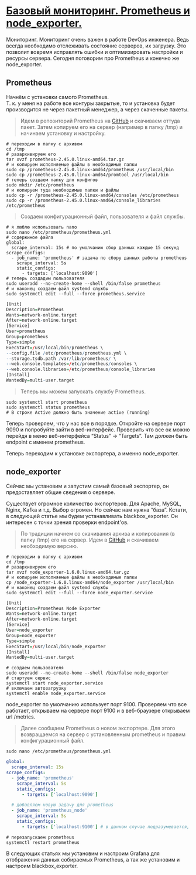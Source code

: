 # [Базовый мониторинг. Prometheus и node_exporter.](https://devops.spb.ru/instrumenty-devops/monitoring/monitoring/ "Постоянная ссылка на: Базовый мониторинг. Prometheus и node_exporter.")

Мониторинг. Мониторинг очень важен в работе DevOps инженера. Ведь всегда необходимо отслеживать состояние серверов, их загрузку. Это позволит вовремя исправлять ошибки и оптимизировать настройки и ресурсы сервера. Сегодня поговорим про Prometheus и конечно же node_exporter.
## Prometheus

Начнём с установки самого Prometheus.  
Т. к. у меня на работе все контуры закрытые, то и установка будет производится не через пакетный менеджер, а через скаченные пакеты.

>Идем в репозиторий Prometheus на [GitHub](https://github.com/prometheus/prometheus/releases/) и скачиваем оттуда пакет. Затем копируем его на сервер (например в папку /tmp) и начинаем установку и настройку.
```shell
# переходим в папку с архивом
cd /tmp
# разархивируем его
tar xvzf prometheus-2.45.0.linux-amd64.tar.gz
# и копируем исполняемые файлы в необходимые папки
sudo cp /prometheus-2.45.0.linux-amd64/prometheus /usr/local/bin
sudo cp /prometheus-2.45.0.linux-amd64/promtool /usr/local/bin
# теперь создаем папку для конфигов
sudo mkdir /etc/prometheus
# и копируем туда необходимые папки и файлы
sudo cp -r /prometheus-2.45.0.linux-amd64/consoles /etc/prometheus
sudo cp -r /prometheus-2.45.0.linux-amd64/console_libraries /etc/prometheus
```

>Создаем конфигурационный файл, пользователя и файл службы.
```shell
# я люблю использовать nano
sudo nano /etc/prometheus/prometheus.yml
# содержимое файла
global:
  scrape_interval: 15s # по умолчанию сбор данных каждые 15 секунд
scrape_configs:
  - job_name: 'prometheus' # задача по сбору данных работы prometheus
    scrape_interval: 5s
    static_configs:
      - targets: ['localhost:9090']
# теперь создадим пользователя
sudo useradd --no-create-home --shell /bin/false prometheus
# и наконец создаем файл systemd службы
sudo systemctl edit --full --force prometheus.service
```

```q
[Unit]
Description=Prometheus
Wants=network-online.target
After=network-online.target
[Service]
User=prometheus
Group=prometheus
Type=simple
ExecStart=/usr/local/bin/prometheus \
--config.file /etc/prometheus/prometheus.yml \
--storage.tsdb.path /var/lib/prometheus/ \
--web.console.templates=/etc/prometheus/consoles \
--web.console.libraries=/etc/prometheus/console_libraries
[Install]
WantedBy=multi-user.target
```

>Теперь мы можем запускать службу Prometheus.
```shell
sudo systemctl start prometheus
sudo systemctl status prometheus
# В строке Active должно быть значение active (running)
```

Теперь проверяем, что у нас все в порядке. Откройте на сервере порт 9090 и попробуйте зайти в веб-интерфейс. Проверить что все ок можно перейдя в меню веб-интерфейса “Status” -> “Targets”. Там должен быть endpoint с именем prometheus.

Теперь переходим к установке экспортера, а именно node_exporter.
## node_exporter

Сейчас мы установим и запустим самый базовый экспортер, он предоставляет общие сведения о сервере.

Существует огромное количество экспортеров. Для Apache, MySQL, Nginx, Kafka и т.д. Выбор огромен. Но сейчас нам нужна “база”. Кстати, в следующей статье мы будем устанавливать blackbox_exporter. Он интересен с точки зрения проверки endpoint'ов.

>По традиции начнем со скачивания архива и копирования (в папку /tmp) его на сервер. Идем в [GitHub](https://github.com/prometheus/node_exporter/releases) и скачиваем необходимую версию.
```shell
# переходим в папку с архивом
cd /tmp
# разархивируем его
tar xvzf node_exporter-1.6.0.linux-amd64.tar.gz
# и копируем исполняемые файлы в необходимые папки
cp /node_exporter-1.6.0.linux-amd64/node_exporter /usr/local/bin
# и наконец создаем файл systemd службы
sudo systemctl edit --full --force node_exporter.service
```

```q
[Unit]
Description=Prometheus Node Exporter
Wants=network-online.target
After=network-online.target
[Service]
User=node_exporter
Group=node_exporter
Type=simple
ExecStart=/usr/local/bin/node_exporter
[Install]
WantedBy=multi-user.target
```

```shell
# создаем пользователя
sudo useradd --no-create-home --shell /bin/false node_exporter
# стартуем сервис
systemctl start node_exporter.service
# включаем автозагрузку
systemctl enable node_exporter.service
```

node_exporter по умолчанию использует порт 9100. Проверяем что все работает, открываем на сервере порт 9100 и в веб-браузере открываем url /metrics.

>Далее сообщаем Prometheus о новом экспортере. Для этого возвращаемся на сервер с установленным prometheus и правим конфигурационный файл.
```shell
sudo nano /etc/prometheus/prometheus.yml
```

```yaml
global:
  scrape_interval: 15s
scrape_configs:
  - job_name: 'prometheus'
    scrape_interval: 5s
    static_configs:
      - targets: ['localhost:9090']

  # добавляем новую задачу для prometheus
  - job_name: 'prometheus_node'
    scrape_interval: 5s
    static_configs:
      - targets: ['localhost:9100'] # в данном случае подразумевается, что prometheus и экспортер установлены на одном сервере
```

```shell
# перезапускаем prometheus
systemctl restart prometheus
```

В следующих статьях мы установим и настроим Grafana для отображения данных собираемых Prometheus, а так же установим и настроим blackbox_exporter.